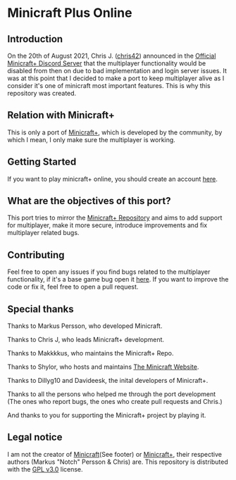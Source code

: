 # Minicraft Plus Online
## Introduction
On the 20th of August 2021, Chris J. ([chris42](https://github.com/chrisj42)) announced in the [Official Minicraft+ Discord Server](https://discord.gg/JyvFcRBguE) that the multiplayer functionality would be disabled from then on due to bad implementation and login server issues. It was at this point that I decided to make a port to keep multiplayer alive as I consider it's one of minicraft most important features. This is why this repository was created.
## Relation with Minicraft+
This is only a port of [Minicraft+](https://github.com/chrisj42/minicraft-plus-revived), which is developed by the community, by which I mean, I only make sure the multiplayer is working.
## Getting Started
If you want to play minicraft+ online, you should create an account [here](https://minicraft.slowflow.ml).
## What are the objectives of this port?
This port tries to mirror the [Minicraft+ Repository](https://github.com/chrisj42/minicraft-plus-revived) and aims to add support for multiplayer, make it more secure, introduce improvements and fix multiplayer related bugs.
## Contributing
Feel free to open any issues if you find bugs related to the multiplayer functionality, if it's a base game bug open it [here](https://github.com/chrisj42/minicraft-plus-revived/issues).
If you want to improve the code or fix it, feel free to open a pull request.
## Special thanks
Thanks to Markus Persson, who developed Minicraft.

Thanks to Chris J, who leads Minicraft+ development.

Thanks to Makkkkus, who maintains the Minicraft+ Repo.

Thanks to Shylor, who hosts and maintains [The Minicraft Website](https://playminicraft.com/).

Thanks to Dillyg10 and Davideesk, the inital developers of Minicraft+.

Thanks to all the persons who helped me through the port development (The ones who report bugs, the ones who create pull requests and Chris.)

And thanks to you for supporting the Minicraft+ project by playing it.

## Legal notice
I am not the creator of [Minicraft](https://playminicraft.com/)(See footer) or [Minicraft+](https://github.com/chrisj42/minicraft-plus-revived), their respective authors (Markus "Notch" Persson & Chris) are. This repository is distributed with the [GPL v3.0](https://www.gnu.org/licenses/gpl-3.0.en.html) license.
